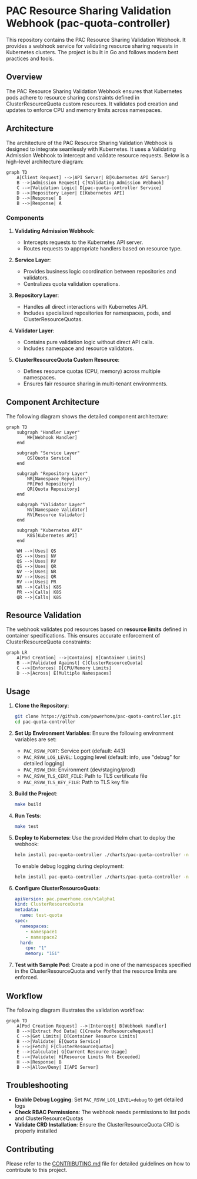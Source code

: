 # PAC Resource Sharing Validation Webhook (pac-quota-controller)

This repository contains the PAC Resource Sharing Validation Webhook. It provides a webhook service for validating resource sharing requests in Kubernetes clusters. The project is built in Go and follows modern best practices and tools.

## Overview

The PAC Resource Sharing Validation Webhook ensures that Kubernetes pods adhere to resource sharing constraints defined in ClusterResourceQuota custom resources. It validates pod creation and updates to enforce CPU and memory limits across namespaces.

## Architecture

The architecture of the PAC Resource Sharing Validation Webhook is designed to integrate seamlessly with Kubernetes. It uses a Validating Admission Webhook to intercept and validate resource requests. Below is a high-level architecture diagram:

```mermaid
graph TD
    A[Client Request] -->|API Server| B[Kubernetes API Server]
    B -->|Admission Request| C[Validating Admission Webhook]
    C -->|Validation Logic| D[pac-quota-controller Service]
    D -->|Repository Layer| E[Kubernetes API]
    D -->|Response| B
    B -->|Response| A
```

### Components

1. **Validating Admission Webhook**:
   - Intercepts requests to the Kubernetes API server.
   - Routes requests to appropriate handlers based on resource type.

2. **Service Layer**:
   - Provides business logic coordination between repositories and validators.
   - Centralizes quota validation operations.

3. **Repository Layer**:
   - Handles all direct interactions with Kubernetes API.
   - Includes specialized repositories for namespaces, pods, and ClusterResourceQuotas.

4. **Validator Layer**:
   - Contains pure validation logic without direct API calls.
   - Includes namespace and resource validators.

5. **ClusterResourceQuota Custom Resource**:
   - Defines resource quotas (CPU, memory) across multiple namespaces.
   - Ensures fair resource sharing in multi-tenant environments.

## Component Architecture

The following diagram shows the detailed component architecture:

```mermaid
graph TD
    subgraph "Handler Layer"
        WH[Webhook Handler]
    end

    subgraph "Service Layer"
        QS[Quota Service]
    end

    subgraph "Repository Layer"
        NR[Namespace Repository]
        PR[Pod Repository]
        QR[Quota Repository]
    end

    subgraph "Validator Layer"
        NV[Namespace Validator]
        RV[Resource Validator]
    end

    subgraph "Kubernetes API"
        K8S[Kubernetes API]
    end

    WH -->|Uses| QS
    QS -->|Uses| NV
    QS -->|Uses| RV
    QS -->|Uses| QR
    NV -->|Uses| NR
    NV -->|Uses| QR
    RV -->|Uses| PR
    NR -->|Calls| K8S
    PR -->|Calls| K8S
    QR -->|Calls| K8S
```

## Resource Validation

The webhook validates pod resources based on **resource limits** defined in container specifications. This ensures accurate enforcement of ClusterResourceQuota constraints:

```mermaid
graph LR
    A[Pod Creation] -->|Contains| B[Container Limits]
    B -->|Validated Against| C[ClusterResourceQuota]
    C -->|Enforces| D[CPU/Memory Limits]
    D -->|Across| E[Multiple Namespaces]
```

## Usage

1. **Clone the Repository**:

   ```bash
   git clone https://github.com/powerhome/pac-quota-controller.git
   cd pac-quota-controller
   ```

2. **Set Up Environment Variables**:
   Ensure the following environment variables are set:
   - `PAC_RSVW_PORT`: Service port (default: 443)
   - `PAC_RSVW_LOG_LEVEL`: Logging level (default: info, use "debug" for detailed logging)
   - `PAC_RSVW_ENV`: Environment (dev/staging/prod)
   - `PAC_RSVW_TLS_CERT_FILE`: Path to TLS certificate file
   - `PAC_RSVW_TLS_KEY_FILE`: Path to TLS key file

3. **Build the Project**:

   ```bash
   make build
   ```

4. **Run Tests**:

   ```bash
   make test
   ```

5. **Deploy to Kubernetes**:
   Use the provided Helm chart to deploy the webhook:

   ```bash
   helm install pac-quota-controller ./charts/pac-quota-controller -n pac-system
   ```

   To enable debug logging during deployment:

   ```bash
   helm install pac-quota-controller ./charts/pac-quota-controller -n pac-system --set env.PAC_RSVW_LOG_LEVEL=debug
   ```

6. **Configure ClusterResourceQuota**:

   ```yaml
   apiVersion: pac.powerhome.com/v1alpha1
   kind: ClusterResourceQuota
   metadata:
     name: test-quota
   spec:
     namespaces:
       - namespace1
       - namespace2
     hard:
       cpu: "1"
       memory: "1Gi"
   ```

7. **Test with Sample Pod**:
   Create a pod in one of the namespaces specified in the ClusterResourceQuota and verify that the resource limits are enforced.

## Workflow

The following diagram illustrates the validation workflow:

```mermaid
graph TD
    A[Pod Creation Request] -->|Intercept| B[Webhook Handler]
    B -->|Extract Pod Data| C[Create PodResourceRequest]
    C -->|Get Limits| D[Container Resource Limits]
    B -->|Validate| E[Quota Service]
    E -->|Fetch| F[ClusterResourceQuotas]
    E -->|Calculate| G[Current Resource Usage]
    E -->|Validate| H[Resource Limits Not Exceeded]
    H -->|Response| B
    B -->|Allow/Deny| I[API Server]
```

## Troubleshooting

- **Enable Debug Logging**: Set `PAC_RSVW_LOG_LEVEL=debug` to get detailed logs
- **Check RBAC Permissions**: The webhook needs permissions to list pods and ClusterResourceQuotas
- **Validate CRD Installation**: Ensure the ClusterResourceQuota CRD is properly installed

## Contributing

Please refer to the [CONTRIBUTING.md](CONTRIBUTING.md) file for detailed guidelines on how to contribute to this project.

